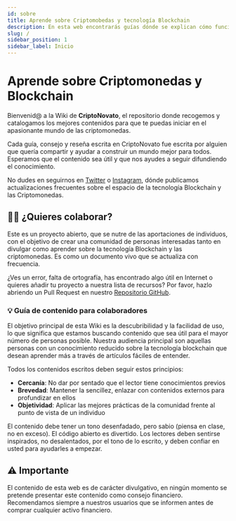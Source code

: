 ```yaml
---
id: sobre
title: Aprende sobre Criptomobedas y tecnología Blockchain
description: En esta web encontrarás guías dónde se explican cómo funcionan las Criptomonedas y la tecnología Blockchain de forma simple y clara.
slug: /
sidebar_position: 1
sidebar_label: Inicio
---
```


# Aprende sobre Criptomonedas y Blockchain

Bienvenid@ a la Wiki de **CriptoNovato**, el repositorio donde recogemos y catalogamos los mejores contenidos para que te puedas iniciar
en el apasionante mundo de las criptomonedas.

Cada guía, consejo y reseña escrita en CriptoNovato fue escrita por alguien que quería compartir y ayudar a construir un mundo mejor para todos.
Esperamos que el contenido sea útil y que nos ayudes a seguir difundiendo el conocimiento.

No dudes en seguirnos en [Twitter](https://twitter.com/CriptoNovato9) o [Instagram](https://www.instagram.com/criptonovato.es/), dónde publicamos actualizaciones frecuentes sobre el espacio de la tecnología Blockchain y las Criptomonedas.


## 🤝🏻 ¿Quieres colaborar?

Este es un proyecto abierto, que se nutre de las aportaciones de individuos, con el objetivo de crear una comunidad de personas
interesadas tanto en divulgar como aprender sobre la tecnología Blockchain y las criptomonedas.
Es como un documento vivo que se actualiza con frecuencia.

¿Ves un error, falta de ortografía, has encontrado algo útil en Internet o quieres añadir tu proyecto a nuestra lista de recursos? Por favor, hazlo abriendo un Pull Request en nuestro [Repositorio GitHub](https://github.com/openfinanzas/criptonovato/site).


### 💡 Guía de contenido para colaboradores

El objetivo principal de esta Wiki es la descubribilidad y la facilidad de uso, lo que significa que estamos buscando contenido que sea útil para el mayor número de personas posible. Nuestra audiencia principal son aquellas personas con un conocimiento reducido
sobre la tecnología blockchain que desean aprender más a través de artículos fáciles de entender.

Todos los contenidos escritos deben seguir estos principios:
- **Cercanía**: No dar por sentado que el lector tiene conocimientos previos
- **Brevedad**: Mantener la sencillez, enlazar con contenidos externos para profundizar en ellos
- **Objetividad**: Aplicar las mejores prácticas de la comunidad frente al punto de vista de un individuo

El contenido debe tener un tono desenfadado, pero sabio (piensa en clase, no en exceso). El código abierto es divertido. Los lectores deben sentirse inspirados, no desalentados, por el tono de lo escrito, y deben confiar en usted para ayudarles a empezar.

## ⚠️ Importante
El contenido de esta web es de carácter divulgativo, en ningún momento se pretende presentar este contenido como consejo financiero. Recomendamos
siempre a nuestros usuarios que se informen antes de comprar cualquier activo financiero.
